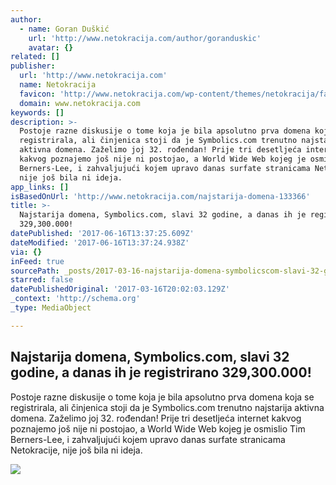 ```yaml
---
author:
  - name: Goran Duškić
    url: 'http://www.netokracija.com/author/goranduskic'
    avatar: {}
related: []
publisher:
  url: 'http://www.netokracija.com'
  name: Netokracija
  favicon: 'http://www.netokracija.com/wp-content/themes/netokracija/favicon.ico'
  domain: www.netokracija.com
keywords: []
description: >-
  Postoje razne diskusije o tome koja je bila apsolutno prva domena koja se
  registrirala, ali činjenica stoji da je Symbolics.com trenutno najstarija
  aktivna domena. Zaželimo joj 32. rođendan! Prije tri desetljeća internet
  kakvog poznajemo još nije ni postojao, a World Wide Web kojeg je osmislio Tim
  Berners-Lee, i zahvaljujući kojem upravo danas surfate stranicama Netokracije,
  nije još bila ni ideja.
app_links: []
isBasedOnUrl: 'http://www.netokracija.com/najstarija-domena-133366'
title: >-
  Najstarija domena, Symbolics.com, slavi 32 godine, a danas ih je registrirano
  329,300.000!
datePublished: '2017-06-16T13:37:25.609Z'
dateModified: '2017-06-16T13:37:24.938Z'
via: {}
inFeed: true
sourcePath: _posts/2017-03-16-najstarija-domena-symbolicscom-slavi-32-godine-a-danas-i.md
starred: false
datePublishedOriginal: '2017-03-16T20:02:03.129Z'
_context: 'http://schema.org'
_type: MediaObject

---
```

<article style=""><h1>Najstarija domena, Symbolics.com, slavi 32 godine, a danas ih je registrirano 329,300.000!</h1><p>Postoje razne diskusije o tome koja je bila apsolutno prva domena koja se registrirala, ali činjenica stoji da je Symbolics.com trenutno najstarija aktivna domena. Zaželimo joj 32. rođendan! Prije tri desetljeća internet kakvog poznajemo još nije ni postojao, a World Wide Web kojeg je osmislio Tim Berners-Lee, i zahvaljujući kojem upravo danas surfate stranicama Netokracije, nije još bila ni ideja.</p><img src="http://www.netokracija.com/wp-content/uploads/2017/03/prva-domena.png" /></article>
